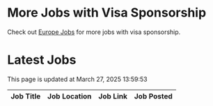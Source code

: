 # More Jobs with Visa Sponsorship

Check out [Europe Jobs](https://github.com/sureshparimi/europejobs#latest-jobs) for more jobs with visa sponsorship.

# Latest Jobs

This page is updated at March 27, 2025 13:59:53

| Job Title | Job Location | Job Link | Job Posted |
| --- | --- | --- | --- |
